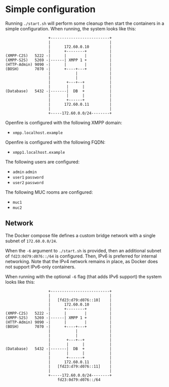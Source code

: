 # Simple configuration

Running `./start.sh` will perform some cleanup then start the containers in a simple configuration.
When running, the system looks like this:

```
                   +--------------------------+
                   |                          |
                   |      172.60.0.10         |
                   |      +--------+          |
(XMPP-C2S)   5222 -|      |        |          |
(XMPP-S2S)   5269 -|------| XMPP 1 +          |
(HTTP-Admin) 9090 -|      |        |          |
(BOSH)       7070 -|      +----+---+          |
                   |           |              |
                   |           |              |
                   |       +---+--+           |
                   |       |      |           |
(Database)   5432 -|-------|  DB  +           |
                   |       |      |           |
                   |       +------+           |
                   |      172.60.0.11         |
                   |                          |
                   +-----172.60.0.0/24--------+
```

Openfire is configured with the following XMPP domain:

* `xmpp.localhost.example`

Openfire is configured with the following FQDN:

* `xmpp1.localhost.example`

The following users are configured:

* `admin` `admin`
* `user1` `password`
* `user2` `password`

The following MUC rooms are configured:

* `muc1`
* `muc2`

## Network

The Docker compose file defines a custom bridge network with a single subnet of `172.60.0.0/24`.

When the `-6` argument to `./start.sh` is provided, then an additional subnet of `fd23:0d79:d076::/64` is configured.
Then, IPv6 is preferred for internal networking. Note that the IPv4 network remains in place, as Docker does not support
IPv6-only containers.

When running with the optional `-6` flag (that adds IPv6 support) the system looks like this:

```
                   +--------------------------+
                   |                          |
                   |   [fd23:d79:d076::10]    |
                   |      172.60.0.10         |
                   |      +--------+          |
(XMPP-C2S)   5222 -|      |        |          |
(XMPP-S2S)   5269 -|------| XMPP 1 +          |
(HTTP-Admin) 9090 -|      |        |          |
(BOSH)       7070 -|      +----+---+          |
                   |           |              |
                   |           |              |
                   |       +---+--+           |
                   |       |      |           |
(Database)   5432 -|-------|  DB  +           |
                   |       |      |           |
                   |       +------+           |
                   |      172.60.0.11         |
                   |   [fd23:d79:d076::11]    |
                   |                          |
                   +-----172.60.0.0/24--------+
                       fd23:0d79:d076::/64
```